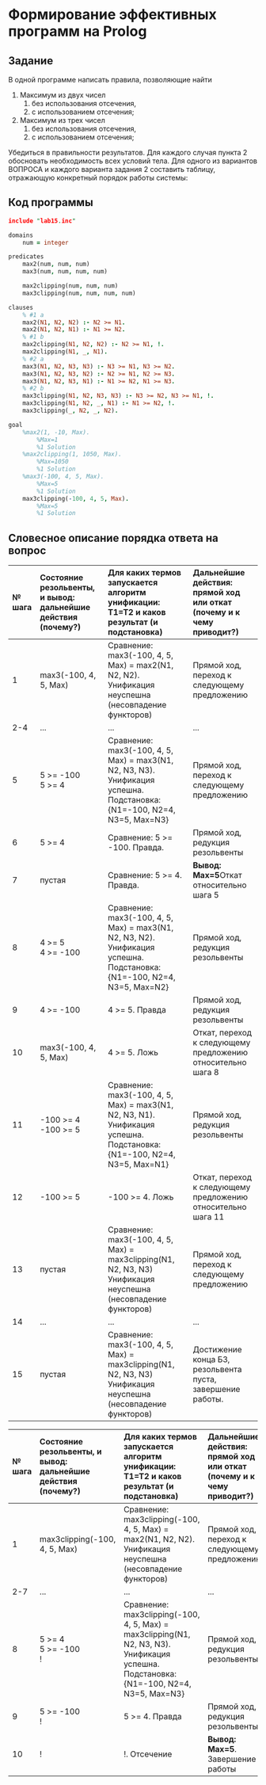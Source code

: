# Формирование эффективных программ на Prolog

## Задание

В одной программе написать правила, позволяющие найти

1. Максимум из двух чисел
   1. без использования отсечения,
   2. с использованием отсечения;
2. Максимум из трех чисел
   1. без использования отсечения,
   2. с использованием отсечения;

Убедиться в правильности результатов. Для каждого случая пункта 2 обосновать необходимость всех условий тела. Для одного из вариантов ВОПРОСА и каждого варианта задания 2 составить таблицу, отражающую конкретный порядок работы системы:

## Код программы

```prolog
include "lab15.inc"

domains
    num = integer

predicates
    max2(num, num, num)
    max3(num, num, num, num)

    max2clipping(num, num, num)
    max3clipping(num, num, num, num)

clauses
    % #1 a
    max2(N1, N2, N2) :- N2 >= N1.
    max2(N1, N2, N1) :- N1 >= N2.
    % #1 b
    max2clipping(N1, N2, N2) :- N2 >= N1, !.
    max2clipping(N1, _, N1).
    % #2 a
    max3(N1, N2, N3, N3) :- N3 >= N1, N3 >= N2.
    max3(N1, N2, N3, N2) :- N2 >= N1, N2 >= N3.
    max3(N1, N2, N3, N1) :- N1 >= N2, N1 >= N3.
    % #2 b
    max3clipping(N1, N2, N3, N3) :- N3 >= N2, N3 >= N1, !.
    max3clipping(N1, N2, _, N1) :- N1 >= N2, !.
    max3clipping(_, N2, _, N2).

goal
    %max2(1, -10, Max).
        %Max=1
        %1 Solution
    %max2clipping(1, 1050, Max).
        %Max=1050
        %1 Solution
    %max3(-100, 4, 5, Max).
        %Max=5
        %1 Solution
    max3clipping(-100, 4, 5, Max).
        %Max=5
        %1 Solution
```

## Словесное описание порядка ответа на вопрос

|№ шага|Состояние резольвенты, и вывод: дальнейшие действия (почему?)|Для каких термов запускается алгоритм унификации: Т1=Т2 и каков результат (и подстановка)| Дальнейшие действия: прямой ход или откат (почему и к чему приводит?)|
|:---|:---|:---|:---|
|1|max3(-100, 4, 5, Max)| Сравнение: max3(-100, 4, 5, Max) = max2(N1, N2, N2). </br> Унификация неуспешна (несовпадение функторов)| Прямой ход, переход к следующему предложению |
|2-4|...|...|...|
|5|5 >= -100 </br>5 >= 4|Сравнение: max3(-100, 4, 5, Max) = max3(N1, N2, N3, N3). Унификация успешна. </br> Подстановка: {N1=-100, N2=4, N3=5, Max=N3}|Прямой ход, переход к следующему предложению|
|6|5 >= 4| Сравнение: 5 >= -100. Правда. |Прямой ход, редукция резольвенты|
|7|пустая|Сравнение: 5 >= 4. Правда.| **Вывод: Max=5**Откат относительно шага 5|
|8|4 >= 5 </br> 4 >= -100 |Сравнение: max3(-100, 4, 5, Max) = max3(N1, N2, N3, N2). Унификация успешна. Подстановка: {N1=-100, N2=4, N3=5, Max=N2}|Прямой ход, редукция резольвенты|
|9|4 >= -100|4 >= 5. Правда|Прямой ход, редукция резольвенты|
|10| max3(-100, 4, 5, Max) | 4 >= 5. Ложь | Откат, переход к следующему предложению относительно шага 8|
|11|-100 >= 4 </br>-100 >= 5|Сравнение: max3(-100, 4, 5, Max) = max3(N1, N2, N3, N1). Унификация успешна. </br> Подстановка: {N1=-100, N2=4, N3=5, Max=N1}|Прямой ход, редукция резольвенты|
|12|-100 >= 5| -100 >= 4. Ложь| Откат, переход к следующему предложению относительно шага 11|
|13|пустая|Сравнение: max3(-100, 4, 5, Max) = max3clipping(N1, N2, N3, N3) Унификация неуспешна (несовпадение функторов)| Прямой ход, переход к следующему предложению |
|14|...|...|...|
|15|пустая|Сравнение: max3(-100, 4, 5, Max) = max3clipping(N1, N2, N3, N3) Унификация неуспешна (несовпадение функторов)|Достижение конца БЗ, резольвента пуста, завершение работы. |

|№ шага|Состояние резольвенты, и вывод: дальнейшие действия (почему?)|Для каких термов запускается алгоритм унификации: Т1=Т2 и каков результат (и подстановка)| Дальнейшие действия: прямой ход или откат (почему и к чему приводит?)|
|:---|:---|:---|:---|
|1|max3clipping(-100, 4, 5, Max)|Сравнение: max3clipping(-100, 4, 5, Max) = max2(N1, N2, N2).</br> Унификация неуспешна (несовпадение функторов)| Прямой ход, переход к следующему предложению |
|2-7|...|...|...|
|8|5 >= 4 </br>5 >= -100 </br>!|Сравнение: max3clipping(-100, 4, 5, Max) = max3clipping(N1, N2, N3, N3). Унификация успешна. </br> Подстановка: {N1=-100, N2=4, N3=5, Max=N3}|Прямой ход, редукция резольвенты|
|9|5 >= -100 </br>!|5 >= 4. Правда|Прямой ход, редукция резольвенты|
|10|!|!. Отсечение|**Вывод: Max=5**. Завершение работы|
